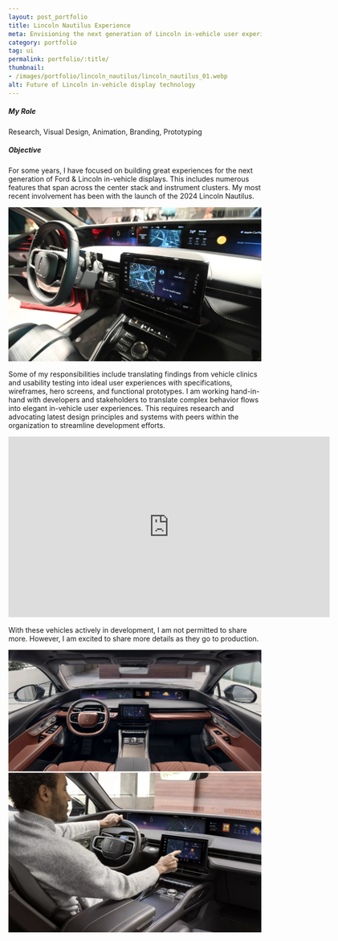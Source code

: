 ```yaml
---
layout: post_portfolio
title: Lincoln Nautilus Experience
meta: Envisioning the next generation of Lincoln in-vehicle user experiences
category: portfolio
tag: ui
permalink: portfolio/:title/
thumbnail: 
- /images/portfolio/lincoln_nautilus/lincoln_nautilus_01.webp
alt: Future of Lincoln in-vehicle display technology
---
```

<section>
  <h5>My Role</h5>
  <p>Research, Visual Design, Animation, Branding, Prototyping</p>
</section>

<section>
  <h5>Objective</h5>
  <p>For some years, I have focused on building great experiences for the next generation of Ford & Lincoln in-vehicle displays. This includes numerous features that span across the center stack and instrument clusters. My most recent involvement has been with the launch of the 2024 Lincoln Nautilus.</p>
  <div class="lightgallery">
    <a href="/images/portfolio/lincoln_nautilus/lincoln_nautilus_02.jpg"><img src="/images/portfolio/lincoln_nautilus/lincoln_nautilus_02.jpg" alt="2024 Lincoln Nautilus Interior"></a>
  </div>
  <p>Some of my responsibilities include translating findings from vehicle clinics and usability testing into ideal user experiences with specifications, wireframes, hero screens, and functional prototypes. I am working hand-in-hand with developers and stakeholders to translate complex behavior flows into elegant in-vehicle user experiences. This requires research and advocating latest design principles and systems with peers within the organization to streamline development efforts.</p>
  
  <p>
  <iframe class="video" width="640" height="360" src="https://www.youtube.com/embed/xZCEEbRXyDU?start=189" title="YouTube video player" frameborder="0" allow="accelerometer; autoplay; clipboard-write; encrypted-media; gyroscope; picture-in-picture; web-share" allowfullscreen></iframe>
  </p>

  <p>With these vehicles actively in development, I am not permitted to share more. However, I am excited to share more details as they go to production.</p>
  <div class="lightgallery">
    <a href="/images/portfolio/lincoln_nautilus/lincoln_nautilus_03.jpg"><img src="/images/portfolio/lincoln_nautilus/lincoln_nautilus_03.jpg" alt="2024 Lincoln Nautilus Interior"></a>
  </div>
    <div class="lightgallery">
    <a href="/images/portfolio/lincoln_nautilus/lincoln_nautilus_04.jpg"><img src="/images/portfolio/lincoln_nautilus/lincoln_nautilus_04.jpg" alt="2024 Lincoln Nautilus Interior"></a>
  </div>
  
</section>


